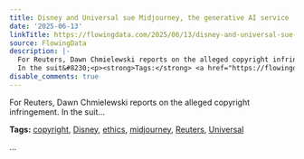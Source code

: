 ```yaml
---
title: Disney and Universal sue Midjourney, the generative AI service
date: '2025-06-13'
linkTitle: https://flowingdata.com/2025/06/13/disney-and-universal-sue-midjourney-the-generative-ai-service/
source: FlowingData
description: |-
  For Reuters, Dawn Chmielewski reports on the alleged copyright infringement.
  In the suit&#8230;<p><strong>Tags:</strong> <a href="https://flowingdata.com/tag/copyright/" rel="tag">copyright</a>, <a href="https://flowingdata.com/tag/disney/" rel="tag">Disney</a>, <a href="https://flowingdata.com/tag/ethics/" rel="tag">ethics</a>, <a href="https://flowingdata.com/tag/midjourney/" rel="tag">midjourney</a>, <a href="https://flowingdata.com/tag/reuters/" rel="tag">Reuters</a>, <a href="https://flowingdata.com/tag/universal/" rel="tag">Universal</a></p> ...
disable_comments: true
---
```

For Reuters, Dawn Chmielewski reports on the alleged copyright infringement.
In the suit&#8230;<p><strong>Tags:</strong> <a href="https://flowingdata.com/tag/copyright/" rel="tag">copyright</a>, <a href="https://flowingdata.com/tag/disney/" rel="tag">Disney</a>, <a href="https://flowingdata.com/tag/ethics/" rel="tag">ethics</a>, <a href="https://flowingdata.com/tag/midjourney/" rel="tag">midjourney</a>, <a href="https://flowingdata.com/tag/reuters/" rel="tag">Reuters</a>, <a href="https://flowingdata.com/tag/universal/" rel="tag">Universal</a></p> ...